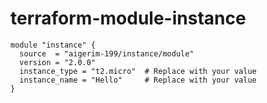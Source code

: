 # terraform-module-instance

```hcl
module "instance" {
  source  = "aigerim-199/instance/module"
  version = "2.0.0"
  instance_type = "t2.micro"  # Replace with your value
  instance_name = "Hello"     # Replace with your value
}
```